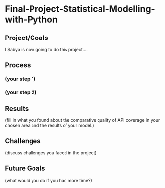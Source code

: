 # Final-Project-Statistical-Modelling-with-Python

## Project/Goals
I Sabya is now going to do this project.... 
## Process
### (your step 1)
### (your step 2)

## Results
(fill in what you found about the comparative quality of API coverage in your chosen area and the results of your model.)

## Challenges 
(discuss challenges you faced in the project)

## Future Goals
(what would you do if you had more time?)
